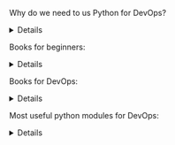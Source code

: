 Why do we need to us Python for DevOps?
<details>
	
- Python with its programming friendly and vast libraries makes automation very easy. That is why it is used in DevOps and has become the de facto language for the automation of the DevOps. 

        It is a great scripting language used for automation. Many tools such as Saltstack and Ansible are written in Python. 
        It is also used for complete infrastructure automation and orchestration. To debug and code it is far ahead than Ruby. 
        It is a very agile programming language and it takes a direct approach to program and simplicity is invaluable to DevOps. 
        Its vast libraries for DevOps toolsets are preferred when compared to others because of its ease of access and flexibility. 
        Not only in DevOps, but it is also used in various applications such as Machine Learning, AI, IoT, and Data Science. 
        Learn DevOps online that covers the principles of DevOps, tools used in DevOps, and Python Programming 

- Best way to use python for DevOps
You can do anything in DevOps using python. The main areas are the automation of the DevOps life cycle management using Python. The CI/CD pipeline can be automated using Python. The best ways to use Python for DevOps are as follows,

        Automate the DevOps life cycle management
        Automate the infrastructure deployment and configuration management
        Use Python to modify, configure and automate the tools used in DevOps
        Use Python for the CI/CD pipeline automation
        Python as a script can be used for automating the small day to day checking and monitoring tasks 
        Deploy applications automatically from Dev to QA to Prod environment
        Ensure that DevOps applications are platform-independent by smart and simple programming using Python.
        Automate the operational tasks of the sysadmin which is repetitive and periodic.
        Manage and control the infrastructures using Python programming and using tools
</details>

Books for beginners:
<details>
  
1. A bite of Python

- Visit https://github.com/swaroopch/byte-of-python/releases/latest to download a PDF file (best for desktop reading) or an EPUB file (best for devices such as mobile, tablet, ebook readers).

- Visit https://github.com/swaroopch/byte-of-python for the raw content (for suggesting corrections, changes, translating, etc.)

Read the book in your native language
If you are interested in reading or contributing translations of this book to other human languages, please see Translations.
</details>

Books for DevOps:
<details>
	
[Python for DevOps](https://www.oreilly.com/library/view/python-for-devops/9781492057680/)

</details>

Most useful python modules for DevOps:
<details>

1. Requests

This module allows you to send HTTP requests. Using this module, we can post or retrieve the data from a Rest API. There are many methods included in this module, like:

      GET
      POST
      PUT
      DELETE
All these methods perform particular actions like adding a comment (PUT), retrieving data (GET), or deleting a user field (DELETE).

Example:  r = requests.get(“url”,auth=('username', 'passwd'))

In the above example, we used the request module to get the information from the URL provided. You can get information like status code, JSON data using status code() and json() methods, respectively.

2. Paramiko

The Paramiko module allows users to log in to a virtual machine’s server using automation scripts. It enables the users to perform ad-hoc commands by using SSH client. All commands get executed in the connected remote machines.

      Example - ssh = paramiko.SSHClient()
                ssh.set_missing_host_key_policy(paramiko.AutoAddPolicy())
                ssh.connect(ip, username=user, password=passwd)
                stdin, stdout, stderr = ssh.exec_command("command")
                out = stdout.readlines()

In this example, we connected to a server using its I.P., username, and password. ‘stdin’ stores the input passed, ‘stdout’ stores the output obtained, and ‘stderr’ stores the error occurred.

3. Pandas

Pandas module is for data manipulation. It is the most useful module for data science engineers. But in DevOps, Pandas helps to store the massive dump of data into CSV or Excel files within seconds.

    Example - pandas.read_json("file.json").to_excel("output.xlsx")

In the above example, we used the read_json() method to read a JSON file and migrated its data into an Excel file.

4. Selenium

One of the most popular modules used in Python to perform testing and connect to different browsers. By using Selenium, we can hit a URL and perform actions like clicking on a button. We can even use other sub-modules like ‘Pyautogui’ with Selenium for different purposes, like filling some text fields.

    Example - from selenium import webdriver
              driver = webdriver.Chrome()
              driver.get("https://www.gspann.com")

In the above example, we have used Chrome WebDriver to access the Chrome browser. If you want to use this module for other browsers, you need to use different WebDrivers accordingly.

5. BeautifulSoup

It is the most useful module in Python for pulling data from HTML and XML files. To parse data from the content in HTML and XML format, we need to create a BeautifulSoup object for it. We can then use the BeautifulSoup methods on the soup object that we created for the URL. We can even apply many filters using the tags on the obtained data content, like soup.find_all(“< tag>”).

    Example - URL = “https://www.gspann.com”
              content = urllib2.urlopen(url).read()
              soup = BeautifulSoup(content)

In this example, we are extracting all the content of the page into a soup variable. Using the soup variable, we can obtain the information of a specific tag by methods like find_all.

6. OS

This is the basic module used in python. It performs ad-hoc commands on the base OS, which we are executing. All commands run on the current machine.

    Example -  os.system(“dir”)

In the above example, ‘dir’ gives an output of the list of directories. They are many other similar methods like os.remove(), os.rename(), os.close(), etc.

7. JSON

JSON is the syntax for storing data in the form of dictionaries and lists. Python has a built-in module named JSON. Using this module, we can parse the JSON data and even convert the other type of data into JSON format.

    Example - 
			x = {
			      [“data”,”stored”]
			    }
			json.dump(x)

In this example, we can observe that x is a dictionary that is holding a list containing elements. We are using the dump function to parse the data.

8. XLWT

This module helps to create an Excel file and store data after customizing it according to the cells. It is a good module to work with Excel files, but it takes more time when compared to the Pandas. This module allows the user to define the logic according to the requirement, like filling data only in a particular cell.

    Example - 
			x=Workbook()
			sheet=x.add_sheet()
			sheet.write()

In the above example, we initialized an Excel workbook in a variable and started performing actions like adding a sheet and writing data into that sheet using that variable.

Python helps us in automating repetitive things and it offers a lot of flexibility. It has a small learning curve compared to other programming languages. However, it all depends on how much time and effort a DevOps engineer spends on aptly utilizing its different modules, methods, and frameworks to enable automation. It will be apt to say that Python is core to DevOps automation and mastering this language is necessary to enable DevOps.
</details>
